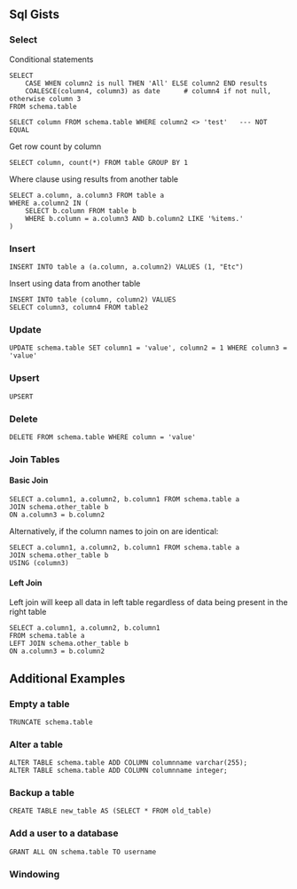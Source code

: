 ## Sql Gists
### Select

Conditional statements

    SELECT
        CASE WHEN column2 is null THEN 'All' ELSE column2 END results
        COALESCE(column4, column3) as date      # column4 if not null, otherwise column 3
    FROM schema.table

    SELECT column FROM schema.table WHERE column2 <> 'test'   --- NOT EQUAL

Get row count by column

    SELECT column, count(*) FROM table GROUP BY 1

Where clause using results from another table

    SELECT a.column, a.column3 FROM table a
    WHERE a.column2 IN (
        SELECT b.column FROM table b
        WHERE b.column = a.column3 AND b.column2 LIKE '%items.'
    )

### Insert

    INSERT INTO table a (a.column, a.column2) VALUES (1, "Etc")

Insert using data from another table

    INSERT INTO table (column, column2) VALUES
    SELECT column3, column4 FROM table2    

### Update

    UPDATE schema.table SET column1 = 'value', column2 = 1 WHERE column3 = 'value'

### Upsert

    UPSERT

### Delete

    DELETE FROM schema.table WHERE column = 'value'

### Join Tables

#### Basic Join

    SELECT a.column1, a.column2, b.column1 FROM schema.table a
    JOIN schema.other_table b
    ON a.column3 = b.column2

Alternatively, if the column names to join on are identical:

    SELECT a.column1, a.column2, b.column1 FROM schema.table a
    JOIN schema.other_table b
    USING (column3)

#### Left Join

Left join will keep all data in left table regardless of data being present in the right table

    SELECT a.column1, a.column2, b.column1 
    FROM schema.table a
    LEFT JOIN schema.other_table b
    ON a.column3 = b.column2

## Additional Examples

### Empty a table

    TRUNCATE schema.table

### Alter a table

    ALTER TABLE schema.table ADD COLUMN columnname varchar(255);
    ALTER TABLE schema.table ADD COLUMN columnname integer;

### Backup a table

    CREATE TABLE new_table AS (SELECT * FROM old_table)

### Add a user to a database

    GRANT ALL ON schema.table TO username    

### Windowing